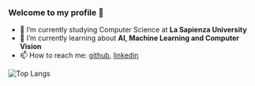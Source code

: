 ### Welcome to my profile 👋
- 🔭 I’m currently studying Computer Science at **La Sapienza University**
- 🌱 I’m currently learning about **AI, Machine Learning and Computer Vision**
- 📫 How to reach me: [github](https://github.com/susannacifani), [linkedin](https://www.linkedin.com/in/susanna-cifani-67bb9a291)


![Top Langs](https://github-readme-stats.vercel.app/api/top-langs/?username=susannacifani&layout=compact)

<!--
**susannacifani/susannacifani** is a ✨ _special_ ✨ repository because its `README.md` (this file) appears on your GitHub profile.

Here are some ideas to get you started:

- 🔭 I’m currently working on ...
- 🌱 I’m currently learning ...
- 👯 I’m looking to collaborate on ...
- 🤔 I’m looking for help with ...
- 💬 Ask me about ...
- 📫 How to reach me: ...
- 😄 Pronouns: ...
- ⚡ Fun fact: ...
-->
